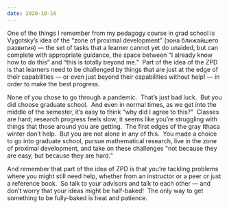 ```yaml
---
date: 2020-10-16
---
```


One of the things I remember from my pedagogy course in grad school is
Vygotsky’s idea of the “zone of proximal development” (зона ближайшего
развития) — the set of tasks that a learner cannot yet do unaided, but can
complete with appropriate guidance, the space between “I already know how to do
this” and “this is totally beyond me.”  Part of the idea of the ZPD is that
learners need to be challenged by things that are just at the edge of their
capabilities — or even just beyond their capabilities without help! — in order
to make the best progress.

None of you chose to go through a pandemic.  That’s just bad luck.  But you did
choose graduate school.  And even in normal times, as we get into the middle of
the semester, it’s easy to think “why did I agree to this?”  Classes are hard;
research progress feels slow; it seems like you’re struggling with things that
those around you are getting.  The first edges of the gray Ithaca winter don’t
help.  But you are not alone in any of this.  You made a choice to go into
graduate school, pursue mathematical research, live in the zone of proximal
development, and take on these challenges "not because they are easy, but
because they are hard.”

And remember that part of the idea of ZPD is that you’re tackling problems
where you might still need help, whether from an instructor or a peer or just a
reference book.  So talk to your advisors and talk to each other — and don’t
worry that your ideas might be half-baked!  The only way to get something to be
fully-baked is heat and patience.


